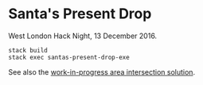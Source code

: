 Santa's Present Drop
====================

West London Hack Night, 13 December 2016.

```
stack build
stack exec santas-present-drop-exe
```
See also the [work-in-progress area intersection solution](https://gist.github.com/berdario/f051a6bdb58814e5afea65959acdc904).

